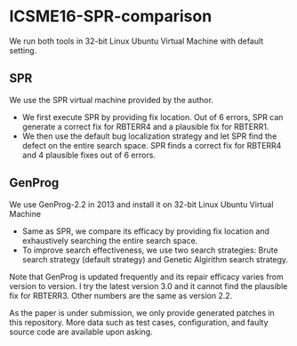 # ICSME16-SPR-comparison
We run both tools in 32-bit Linux Ubuntu Virtual Machine with default setting.
## SPR 
We use the SPR virtual machine provided by the author. 

* We first execute SPR by providing fix location. Out of 6 errors, SPR can generate a correct fix for RBTERR4 and a plausible fix for RBTERR1.
* We then use the default bug localization strategy and let SPR find the defect on the entire search space. SPR finds a correct fix for RBTERR4 and 4 plausible fixes out of 6 errors.


## GenProg
We use GenProg-2.2 in 2013 and install it on  32-bit Linux Ubuntu Virtual Machine

* Same as SPR, we compare its efficacy by providing fix location and exhaustively searching the entire search space. 
* To improve search effectiveness, we use two search strategies: Brute search strategy (default strategy) and Genetic Algirithm search strategy.

Note that GenProg is updated frequently and its repair efficacy varies from version to version. I try the latest version 3.0 and it cannot find the plausible fix for RBTERR3. Other numbers are the same as version 2.2. 

As the paper is under submission, we only provide generated patches in this repository. More data such as test cases, configuration, and faulty source code are available upon asking. 



